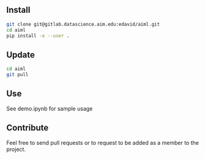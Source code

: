## Install
```bash
git clone git@gitlab.datascience.aim.edu:edavid/aiml.git
cd aiml
pip install -e --user .
```

## Update
```bash
cd aiml
git pull
```

## Use
See demo.ipynb for sample usage

## Contribute
Feel free to send pull requests or to request to be added as a member to the project.